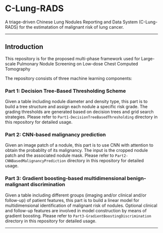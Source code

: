 # C-Lung-RADS
A triage-driven Chinese Lung Nodules Reporting and Data System (C-Lung-RADS) for the estimatation of malignant risk of lung cancer.

***
## Introduction
This repository is for the proposed multi-phase framework used for Large-scale Pulmonary Nodule Screening on Low-dose Chest Computed Tomography

The repository consists of three machine learning components:

### Part 1: Decision Tree-Based Thresholding Scheme
Given a table including nodule diameter and density type, this part is to build a tree structure and assign each nodule a specific risk grade. The grading thresholds are generated based on decision trees and grid search strategies. Please refer to `Part1-DecisionTreeBasedThresholding` directory in this repository for detailed usage.

### Part 2: CNN-based malignancy prediction
Given an image patch of a nodule, this part is to use CNN with attention to obtain the probablity of its malignancy. The input is the cropped nodule patch and the associated nodule mask. Please refer to `Part2-CNNBasedMalignancyPrediction` directory in this repository for detailed usage.

### Part 3: Gradient boosting-based multidimensional benign-malignant discrimination
Given a table including different groups (imaging and/or clinical and/or follow-up) of patient features, this part is to build a linear model for multidimensional identification of malignant risk of nodules. Optional clinical and follow-up features are involved in model construction by means of gradient boosting. Please refer to `Part3-GradientBoostingDiscrimination` directory in this repository for detailed usage.
***

